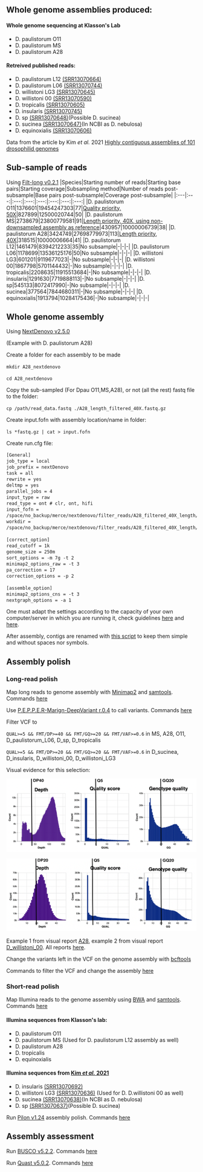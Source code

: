 ## Whole genome assemblies produced:

#### Whole genome sequencing at Klasson's Lab

* D. paulistorum O11
* D. paulistorum MS
* D. paulistorum A28

#### Retreived published reads:

* D. paulistorum L12 [(SRR13070664)](https://www.ncbi.nlm.nih.gov/sra/SRX9518195)
* D. paulistorum L06 [(SRR13070744)](https://www.ncbi.nlm.nih.gov/sra/SRX9518114)
* D. willistoni LG3 [(SRR13070645)](https://www.ncbi.nlm.nih.gov/sra/SRX9518214)
* D. willistoni 00 [(SRR13070590)](https://www.ncbi.nlm.nih.gov/sra/SRX9518268)
* D. tropicalis [(SRR13070605)](https://www.ncbi.nlm.nih.gov/sra/SRX9518253)
* D. insularis [(SRR13070745)](https://www.ncbi.nlm.nih.gov/sra/SRX9518113)
* D. sp [(SRR13070648)](https://www.ncbi.nlm.nih.gov/sra/SRX9518211)(Possible D. sucinea)
* D. sucinea [(SRR13070647)](https://www.ncbi.nlm.nih.gov/sra/SRX9518212)(In NCBI as D. nebulosa)
* D. equinoxialis [(SRR13070606)](https://www.ncbi.nlm.nih.gov/sra/SRX9518252)

Data from the article by Kim *et al.* 2021 [Highly contiguous assemblies of 101 drosophilid genomes](https://elifesciences.org/articles/66405)

## Sub-sample of reads
Using [Filt-long v0.2.1](https://github.com/rrwick/Filtlong)
|Species|Starting number of reads|Starting base pairs|Starting coverage|Subsampling method|Number of reads post-subsample|Base pairs post-subsample|Coverage post-subsample|
|:---|:---:|:---:|:---:|:---:|:---:|:---:|:---:|
|D. paulistorum O11|1376601|19454247303|77|[Quality priority, 50X](https://github.com/mmontonerin/Drosophila_wolbachia_infection_related_genes/blob/main/00_Assembly/00_D_paulistorum_O11_subsample.sh)|827899|12500020744|50|
|D. paulistorum MS|2738679|23800779581|91|[Length priority, 40X, using non-downsampled assembly as reference](https://github.com/mmontonerin/Drosophila_wolbachia_infection_related_genes/blob/main/00_Assembly/00_D_paulistorum_MS_subsample.sh)|430957|10000006739|38|
|D. paulistorum A28|3424749|27698779973|113|[Length priority, 40X](https://github.com/mmontonerin/Drosophila_wolbachia_infection_related_genes/blob/main/00_Assembly/00_D_paulistorum_A28_subsample.sh)|318515|10000006664|41|
|D. paulistorum L12|1461479|8394212233|35|No subsample|-|-|-|
|D. paulistorum L06|1178699|13536125176|50|No subsample|-|-|-|
|D. willistoni LG3|601201|9119677023|-|No subsample|-|-|-|
|D. willistoni 00|1867798|5701144432|-|No subsample|-|-|-|
|D. tropicalis|2208635|11915513684|-|No subsample|-|-|-|
|D. insularis|1291630|7719888113|-|No subsample|-|-|-|
|D. sp|545133|8072417990|-|No subsample|-|-|-|
|D. sucinea|377564|7844680311|-|No subsample|-|-|-|
|D. equinoxialis|1913794|10284175436|-|No subsample|-|-|-|


## Whole genome assembly
Using [NextDenovo v2.5.0](https://github.com/Nextomics/NextDenovo/releases/tag/v2.5.0)

(Example with D. paulistorum A28)

Create a folder for each assembly to be made

`mkdir A28_nextdenovo`

`cd A28_nextdenovo`

Copy the sub-sampled (For Dpau O11,MS,A28), or not (all the rest) fastq file to the folder:

`cp /path/read_data.fastq ./A28_length_filtered_40X.fastq.gz`

Create input.fofn with assembly location/name in folder:

`ls *fastq.gz | cat > input.fofn`

Create run.cfg file:
```
[General]
job_type = local
job_prefix = nextDenovo
task = all
rewrite = yes
deltmp = yes
parallel_jobs = 4
input_type = raw
read_type = ont # clr, ont, hifi
input_fofn = /space/no_backup/merce/nextdenovo/filter_reads/A28_filtered_40X_length/input.fofn
workdir = /space/no_backup/merce/nextdenovo/filter_reads/A28_filtered_40X_length/A28_nextdenovo_filter_40X_length

[correct_option]
read_cutoff = 1k
genome_size = 250m
sort_options = -m 7g -t 2
minimap2_options_raw = -t 3
pa_correction = 17
correction_options = -p 2

[assemble_option]
minimap2_options_cns = -t 3
nextgraph_options = -a 1
```

One must adapt the settings according to the capacity of your own computer/server in which you are running it, check guidelines [here](https://nextdenovo.readthedocs.io/en/latest/OPTION.html) and [here](https://nextdenovo.readthedocs.io/en/latest/FAQ.html#how-to-optimize-parallel-computing-parameters).

After assembly, contigs are renamed with [this script](https://github.com/mmontonerin/Drosophila_wolbachia_infection_related_genes/blob/main/00_Assembly/fasta_rename_nextdenovo.pl) to keep them simple and without spaces nor symbols.


## Assembly polish

### Long-read polish

Map long reads to genome assembly with [Minimap2](https://github.com/lh3/minimap2) and [samtools](https://github.com/samtools/samtools). Commands [here](https://github.com/mmontonerin/Drosophila_wolbachia_infection_related_genes/blob/main/00_Assembly/01_0_map_long_reads_assembly_polish.sh)

Use [P.E.P.P.E.R-Marign-DeepVariant r.0.4](https://github.com/kishwarshafin/pepper/releases/tag/r0.4) to call variants. Commands [here](https://github.com/mmontonerin/Drosophila_wolbachia_infection_related_genes/blob/main/00_Assembly/01_1_Pepper_assembly_polish.sh)

Filter VCF to

`QUAL>=5 && FMT/DP>=40 && FMT/GQ>=20 && FMT/VAF>=0.6` in MS, A28, O11, D_paulistorum_L06, D_sp, D_tropicalis

`QUAL>=5 && FMT/DP>=20 && FMT/GQ>=20 && FMT/VAF>=0.6` in D_sucinea, D_insularis, D_willistoni_00, D_willistoni_LG3

Visual evidence for this selection:

![DP40 visual report](https://github.com/mmontonerin/ComparativeGenomics_Dpaulistorum/blob/main/00_Assembly/PEPPER_visual_report/DP40.png)

![DP20 visual report](https://github.com/mmontonerin/ComparativeGenomics_Dpaulistorum/blob/main/00_Assembly/PEPPER_visual_report/DP20.png)

Example 1 from visual report [A28](https://github.com/mmontonerin/ComparativeGenomics_Dpaulistorum/blob/main/00_Assembly/PEPPER_visual_report/A28.visual_report.html), example 2 from visual report [D_willistoni_00](https://github.com/mmontonerin/ComparativeGenomics_Dpaulistorum/blob/main/00_Assembly/PEPPER_visual_report/D_willistoni_00.visual_report.html). All reports [here](https://github.com/mmontonerin/ComparativeGenomics_Dpaulistorum/blob/main/00_Assembly/PEPPER_visual_report).

Change the variants left in the VCF on the genome assembly with [bcftools](https://github.com/samtools/bcftools)

Commands to filter the VCF and change the assembly [here](https://github.com/mmontonerin/Drosophila_wolbachia_infection_related_genes/blob/main/00_Assembly/01_2_filterVCF_post-PEPPER_assembly_polish.sh)

### Short-read polish

Map Illumina reads to the genome assembly using [BWA](https://github.com/lh3/bwa) and [samtools](https://github.com/samtools/samtools). Commands [here](https://github.com/mmontonerin/Drosophila_wolbachia_infection_related_genes/blob/main/00_Assembly/01_3_pilon_assembly_polish.sh)

#### Illumina sequences from Klasson's lab:
* D. paulistorum O11
* D. paulistorum MS (Used for D. paulistorum L12 assembly as well)
* D. paulistorum A28
* D. tropicalis
* D. equinoxialis

#### Illumina sequences from [Kim *et al.* 2021](https://elifesciences.org/articles/66405)
* D. insularis [(SRR13070692)](https://www.ncbi.nlm.nih.gov/sra/SRX9518166)
* D. willistoni LG3 [(SRR13070636)](https://www.ncbi.nlm.nih.gov/sra/SRX9518222) (Used for D. D.willistoni 00 as well)
* D. sucinea [(SRR13070638)](https://www.ncbi.nlm.nih.gov/sra/SRX9518220)(In NCBI as D. nebulosa)
* D. sp [(SRR13070637)](https://www.ncbi.nlm.nih.gov/sra/SRX9518221)(Possible D. sucinea)

Run [Pilon v1.24](https://github.com/broadinstitute/pilon) assembly polish. Commands [here](https://github.com/mmontonerin/Drosophila_wolbachia_infection_related_genes/blob/main/00_Assembly/01_3_pilon_assembly_polish.sh)


## Assembly assessment

Run [BUSCO v5.2.2](https://gitlab.com/ezlab/busco/-/releases/5.2.2). Commands [here](https://github.com/mmontonerin/Drosophila_wolbachia_infection_related_genes/blob/main/00_Assembly/02_BUSCO_assembly_evaluation.sh)

Run [Quast v5.0.2](http://bioinf.spbau.ru/quast). Commands [here](https://github.com/mmontonerin/Drosophila_wolbachia_infection_related_genes/blob/main/00_Assembly/02_QUAST_assembly_evaluation.sh)
